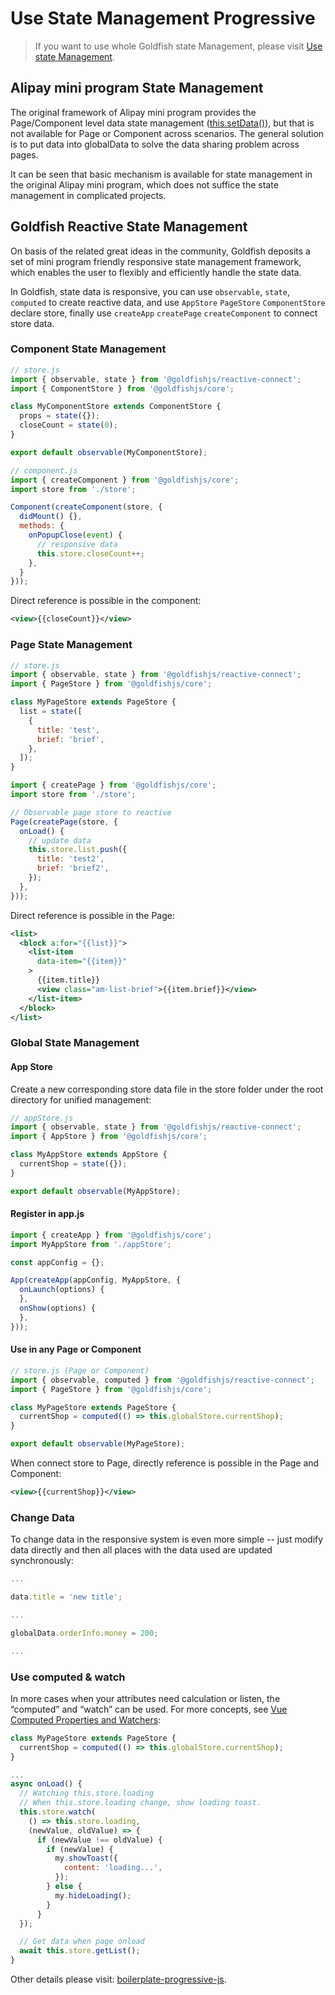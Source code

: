 # Use State Management Progressive

> If you want to use whole Goldfish state Management, please visit [Use state Management](./reactive.md).

## Alipay mini program State Management

The original framework of Alipay mini program provides the Page/Component level data state management ([this.setData()](https://docs.alipay.com/mini/framework/page-detail#pageprototypesetdatadata-object-callback-function)), but that is not available for Page or Component across scenarios. The general solution is to put data into globalData to solve the data sharing problem across pages.

It can be seen that basic mechanism is available for state management in the original Alipay mini program, which does not suffice the state management in complicated projects.

## Goldfish Reactive State Management

On basis of the related great ideas in the community, Goldfish deposits a set of mini program friendly responsive state management framework, which enables the user to flexibly and efficiently handle the state data.

In Goldfish, state data is responsive, you can use `observable`, `state`, `computed` to create reactive data, and use `AppStore` `PageStore` `ComponentStore` declare store, finally use `createApp` `createPage` `createComponent` to connect store data.

### Component State Management

```js
// store.js
import { observable, state } from '@goldfishjs/reactive-connect';
import { ComponentStore } from '@goldfishjs/core';

class MyComponentStore extends ComponentStore {
  props = state({});
  closeCount = state(0);
}

export default observable(MyComponentStore);
```

```js
// component.js
import { createComponent } from '@goldfishjs/core';
import store from './store';

Component(createComponent(store, {
  didMount() {},
  methods: {
    onPopupClose(event) {
      // responsive data
      this.store.closeCount++;
    },
  }
}));
```

Direct reference is possible in the component:

```xml
<view>{{closeCount}}</view>
```

### Page State Management

```js
// store.js
import { observable, state } from '@goldfishjs/reactive-connect';
import { PageStore } from '@goldfishjs/core';

class MyPageStore extends PageStore {
  list = state([
    {
      title: 'test',
      brief: 'brief',
    },
  ]);
}
```

```js
import { createPage } from '@goldfishjs/core';
import store from './store';

// Observable page store to reactive
Page(createPage(store, {
  onLoad() {
    // update data
    this.store.list.push({
      title: 'test2',
      brief: 'brief2',
    });
  },
}));
```

Direct reference is possible in the Page:

```xml
<list>
  <block a:for="{{list}}">
    <list-item
      data-item="{{item}}"
    >
      {{item.title}}
      <view class="am-list-brief">{{item.brief}}</view>
    </list-item>
  </block>
</list>
```

### Global State Management

#### App Store

Create a new corresponding store data file in the store folder under the root directory for unified management:

```js
// appStore.js
import { observable, state } from '@goldfishjs/reactive-connect';
import { AppStore } from '@goldfishjs/core';

class MyAppStore extends AppStore {
  currentShop = state({});
}

export default observable(MyAppStore);
```

#### Register in app.js

```js
import { createApp } from '@goldfishjs/core';
import MyAppStore from './appStore';

const appConfig = {};

App(createApp(appConfig, MyAppStore, {
  onLaunch(options) {
  },
  onShow(options) {
  },
}));
```

#### Use in any Page or Component

```js
// store.js (Page or Component)
import { observable, computed } from '@goldfishjs/reactive-connect';
import { PageStore } from '@goldfishjs/core';

class MyPageStore extends PageStore {
  currentShop = computed(() => this.globalStore.currentShop);
}

export default observable(MyPageStore);
```

When connect store to Page, directly reference is possible in the Page and Component:

```xml
<view>{{currentShop}}</view>
```

### Change Data

To change data in the responsive system is even more simple -- just modify data directly and then all places with the data used are updated synchronously:
```js
...

data.title = 'new title';

...

globalData.orderInfo.money = 200;

...
```

### Use computed & watch

In more cases when your attributes need calculation or listen, the “computed” and “watch” can be used. For more concepts, see [Vue Computed Properties and Watchers](https://vuejs.org/v2/guide/computed.html#ad):

```js
class MyPageStore extends PageStore {
  currentShop = computed(() => this.globalStore.currentShop);
}
```

```js
...
async onLoad() {
  // Watching this.store.loading
  // When this.store.loading change, show loading toast.
  this.store.watch(
    () => this.store.loading,
    (newValue, oldValue) => {
      if (newValue !== oldValue) {
        if (newValue) {
          my.showToast({
            content: 'loading...',
          });
        } else {
          my.hideLoading();
        }
      }
  });

  // Get data when page onload
  await this.store.getList();
}
```

Other details please visit: [boilerplate-progressive-js](https://github.com/alipay/goldfish/tree/master/packages/boilerplate-progressive-js).
